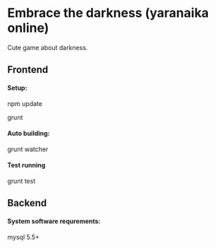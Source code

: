 # Embrace the darkness (yaranaika online)

Cute game about darkness.

## Frontend
#### Setup:
 npm update
 
 grunt
 
#### Auto building:
 grunt watcher

#### Test running
 grunt test

## Backend
#### System software requrements:
mysql 5.5+
